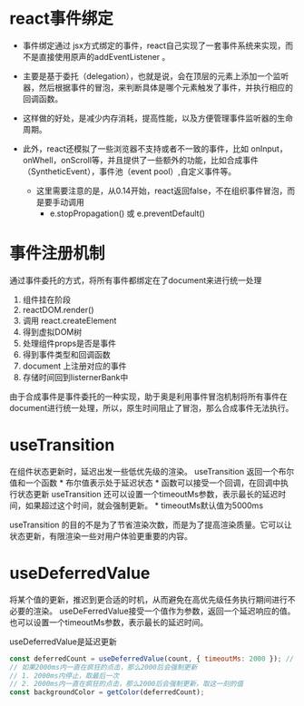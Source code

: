 

# react事件绑定

* 事件绑定通过 jsx方式绑定的事件，react自己实现了一套事件系统来实现，而不是直接使用原声的addEventListener 。

* 主要是基于委托（delegation），也就是说，会在顶层的元素上添加一个监听器，然后根据事件的冒泡，来判断具体是哪个元素触发了事件，并执行相应的回调函数。

* 这样做的好处，是减少内存消耗，提高性能，以及方便管理事件监听器的生命周期。

* 此外，react还模拟了一些浏览器不支持或者不一致的事件，比如 onInput，onWhell，onScroll等，并且提供了一些额外的功能，比如合成事件（SyntheticEvent），事件池（event pool）,自定义事件等。
    * 这里需要注意的是，从0.14开始，react返回false，不在组织事件冒泡，而是要手动调用
        *  e.stopPropagation() 或 e.preventDefault()
    

# 事件注册机制
通过事件委托的方式，将所有事件都绑定在了document来进行统一处理

1. 组件挂在阶段
2. reactDOM.render()
3. 调用 react.createElement
4. 得到虚拟DOM树
5. 处理组件props是否是事件
6. 得到事件类型和回调函数
7. document 上注册对应的事件
8. 存储时间回到listernerBank中

由于合成事件是事件委托的一种实现，助于奥是利用事件冒泡机制将所有事件在document进行统一处理，所以，原生时间阻止了冒泡，那么合成事件无法执行。


# useTransition
在组件状态更新时，延迟出发一些低优先级的渲染。
useTransition 返回一个布尔值和一个函数
    * 布尔值表示处于延迟状态
    * 函数可以接受一个回调，在回调中执行状态更新
useTransition 还可以设置一个timeoutMs参数，表示最长的延迟时间，如果超过这个时间，就会强制更新。
    * timeoutMs默认值为5000ms

useTransition 的目的不是为了节省渲染次数，而是为了提高渲染质量。它可以让状态更新，有限渲染一些对用户体验更重要的内容。

# useDeferredValue
将某个值的更新，推迟到更合适的时机，从而避免在高优先级任务执行期间进行不必要的渲染。 
useDeFerredValue接受一个值作为参数，返回一个延迟响应的值。 也可以设置一个timeoutMs参数，表示最长的延迟时间。

useDeferredValue是延迟更新

```js
const deferredCount = useDeferredValue(count, { timeoutMs: 2000 }); // 设置延迟响应时间
// 如果2000ms内一直在疯狂的点击，那么2000后会强制更新
// 1. 2000ms内停止，取最后一次
// 2. 2000ms内一直在疯狂的点击，那么2000后会强制更新，取这一刻的值
const backgroundColor = getColor(deferredCount);

```
